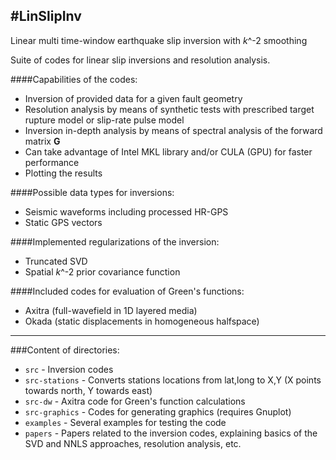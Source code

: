 #LinSlipInv
-----------

Linear multi time-window earthquake slip inversion with *k*^-2 smoothing

Suite of codes for linear slip inversions and resolution analysis.

####Capabilities of the codes:
 - Inversion of provided data for a given fault geometry
 - Resolution analysis by means of synthetic tests with prescribed target rupture model or slip-rate pulse model
 - Inversion in-depth analysis by means of spectral analysis of the forward matrix **G**
 - Can take advantage of Intel MKL library and/or CULA (GPU) for faster performance
 - Plotting the results

####Possible data types for inversions:
 - Seismic waveforms including processed HR-GPS
 - Static GPS vectors

####Implemented regularizations of the inversion:
 - Truncated SVD
 - Spatial *k*^-2 prior covariance function

####Included codes for evaluation of Green's functions:
 - Axitra (full-wavefield in 1D layered media)
 - Okada (static displacements in homogeneous halfspace)

------------

###Content of directories:
 - `src` - Inversion codes
 - `src-stations` - Converts stations locations from lat,long to X,Y (X points towards north, Y towards east)
 - `src-dw` - Axitra code for Green's function calculations
 - `src-graphics` - Codes for generating graphics (requires Gnuplot)
 - `examples` - Several examples for testing the code
 - `papers` - Papers related to the inversion codes, explaining basics of the SVD and NNLS approaches, resolution analysis, etc.
 